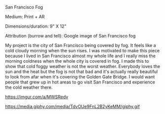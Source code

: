 
San Francisco Fog

Medium: Print + AR

Dimensions/duration: 9" X 12"

Attribution (burrow and tell): Google image of San Francisco fog


My project is the city of San Francisco being covered by fog. It feels like a cold cloudy morning when the sun rises. I was
motivated to make this piece because I lived in San Francisco almost my whole life and I really miss the morning coldness when
the whole city is covered in fog. I made this to show that cold foggy weather is not the worst weather. Everybody loves the sun
and the heat but the fog is not that bad and it's actually really beautiful to look from afar when it's covering the Golden 
Gate Bridge. I would want people that grew up in hot areas to go visit San Francisco and experience the cold weather there.   

https://imgur.com/a/MWSRedv

https://media.giphy.com/media/TdvOUe9FnL2B2yKeMM/giphy.gif
